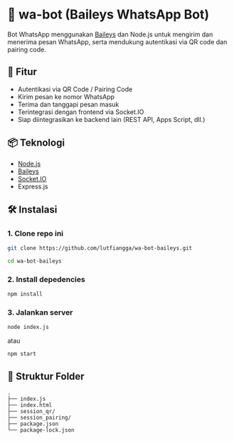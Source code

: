 # 📱 wa-bot (Baileys WhatsApp Bot)

Bot WhatsApp menggunakan [Baileys](https://github.com/WhiskeySockets/Baileys) dan Node.js untuk mengirim dan menerima pesan WhatsApp, serta mendukung autentikasi via QR code dan pairing code.

## 🚀 Fitur

- Autentikasi via QR Code / Pairing Code
- Kirim pesan ke nomor WhatsApp
- Terima dan tanggapi pesan masuk
- Terintegrasi dengan frontend via Socket.IO
- Siap diintegrasikan ke backend lain (REST API, Apps Script, dll.)

## 📦 Teknologi

- [Node.js](https://nodejs.org/)
- [Baileys](https://github.com/WhiskeySockets/Baileys)
- [Socket.IO](https://socket.io/)
- Express.js

## 🛠️ Instalasi

### **1. Clone repo ini**
   ```bash
   git clone https://github.com/lutfiangga/wa-bot-baileys.git
   ```
   ```bash
   cd wa-bot-baileys
   ```
### **2. Install depedencies**
   ```bash
   npm install
   ```
### **3. Jalankan server**
   ```bash
   node index.js
   ```
   atau
   ```bash
   npm start
   ```

## 📁 Struktur Folder

```
.
├── index.js           
├── index.html            
├── session_qr/                  
├── session_pairing/                 
├── package.json                   
└── package-lock.json
```
